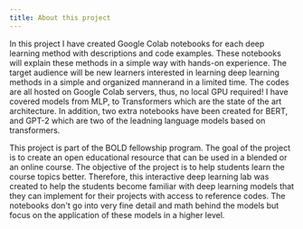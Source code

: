 ```yaml
---
title: About this project
---
```


In this project I have created Google Colab notebooks for each deep learning method with descriptions and code examples. These notebooks will explain these methods in a simple way with hands-on experience. The target audience will be new learners interested in learning deep learning methods in a simple and organized mannerand in a limited time. The codes are all hosted on Google Colab servers, thus, no local GPU required! I have covered models from MLP, to Transformers which are the state of the art architecture. In addition, two extra notebooks have been created for BERT, and GPT-2 which are two of the leadning language models based on transformers.

This project is part of the BOLD fellowship program. The goal of the project is to create an open educational resource that can be used in a blended or an online course. The objective of the project is to help students learn the course topics better. Therefore, this interactive deep learning lab was created to help the students become familiar with deep learning models that they can implement for their projects with access to reference codes. The notebooks don't go into very fine detail and math behind the models but focus on the application of these models in a higher level.
